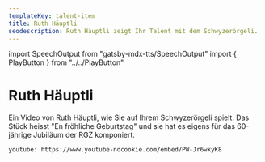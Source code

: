 ```yaml
---
templateKey: talent-item
title: Ruth Häuptli
seodescription: Ruth Häuptli zeigt Ihr Talent mit dem Schwyzerörgeli.
---
```

import SpeechOutput from "gatsby-mdx-tts/SpeechOutput"
import { PlayButton } from "../../PlayButton"

<SpeechOutput id="talent-ruth-häuptli" customPlayButton={PlayButton}>

# Ruth Häuptli

Ein Video von Ruth Häuptli, wie Sie auf Ihrem Schwyzerörgeli spielt. Das Stück heisst "En fröhliche Geburtstag" und sie hat es eigens für das 60-jährige Jubiläum der RGZ komponiert. 

`youtube: https://www.youtube-nocookie.com/embed/PW-Jr6wkyK8`

</SpeechOutput>